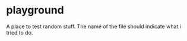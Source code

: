 # playground
A place to test random stuff. The name of the file should indicate what i tried to do.
